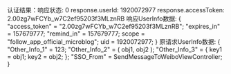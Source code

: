 认证结果：响应状态: 0
response.userId: 1920072977
response.accessToken: 2.00zg7wFCYb_w7C2ef95203f3MLznRB
响应UserInfo数据: {
    "access_token" = "2.00zg7wFCYb_w7C2ef95203f3MLznRB";
    "expires_in" = 157679777;
    "remind_in" = 157679777;
    scope = "follow_app_official_microblog";
    uid = 1920072977;
}
原请求UserInfo数据: {
    "Other_Info_1" = 123;
    "Other_Info_2" =     (
        obj1,
        obj2
    );
    "Other_Info_3" =     {
        key1 = obj1;
        key2 = obj2;
    };
    "SSO_From" = SendMessageToWeiboViewController;
}